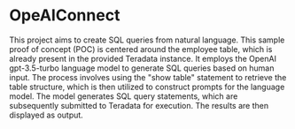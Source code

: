 # OpeAIConnect
This project aims to create SQL queries from natural language. 
This sample proof of concept (POC) is centered around the employee table, which is already present in the provided Teradata instance. 
It employs the OpenAI gpt-3.5-turbo language model to generate SQL queries based on human input. 
The process involves using the "show table" statement to retrieve the table structure, which is then utilized to construct prompts for the language model. 
The model generates SQL query statements, which are subsequently submitted to Teradata for execution. The results are then displayed as output.
